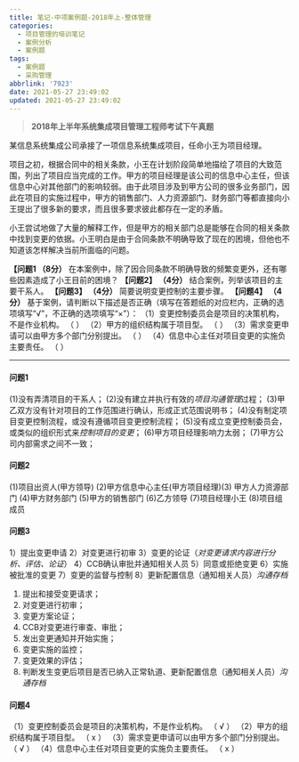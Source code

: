 ```yaml
---
title: 笔记-中项案例题-2018年上-整体管理
categories:
  - 项目管理的培训笔记
  - 案例分析
  - 案例题
tags:
  - 案例题
  - 采购管理
abbrlink: '7923'
date: 2021-05-27 23:49:02
updated: 2021-05-27 23:49:02
---
```


> **2018年上半年系统集成项目管理工程师考试下午真题**

某信息系统集成公司承接了一项信息系统集成项目，任命小王为项目经理。

项目之初，根据合同中的相关条款，小王在计划阶段简单地描绘了项目的大致范围，列出了项目应当完成的工作。甲方的项目经理是该公司的信息中心主任，但该信息中心对其他部门的影响较弱。由于此项目涉及到甲方公司的很多业务部门，因此在项目的实施过程中，甲方的销售部门、人力资源部门、财务部门等都直接向小王提出了很多新的要求，而且很多要求彼此都存在一定的矛盾。

小王尝试地做了大量的解释工作，但是甲方的相关部门总是能够在合同的相关条款中找到变更的依据。小王明白是由于合同条款不明确导致了现在的困境，但他也不知道该怎样解决当前所面临的问题。

**【问题1 （8分）**
在本案例中，除了因合同条款不明确导致的频繁变更外，还有哪些因素造成了小王目前的困境？
**【问题2】 （4分）**
结合案例，列举该项目的主要干系人。
**【问题3】 （4分）**
简要说明变更控制的主要步骤。
**【问题4】 （4分）**
基于案例，请判断以下描述是否正确（填写在答题纸的对应栏内，正确的选项填写“√”，不正确的选项填写“×”）：
（1）变更控制委员会是项目的决策机构，不是作业机构。      （  ）
（2）甲方的组织结构属于项目型。                                          （  ）
（3）需求变更申请可以由甲方多个部门分别提出。                 （  ）
（4）信息中心主任对项目变更的实施负主要责任。                 （  ）

<!-- more -->

---

#### 问题1

(1)没有弄清项目的干系人；
(2)没有建立并执行有效的*项目沟通管理*过程；
(3)甲乙双方没有针对项目的工作范围进行确认，形成正式范围说明书；
(4)没有制定项目变更控制流程，或没有遵循项目变更控制流程；
(5)没有成立变更控制委员会，或类似的组织形式来*控制项目的变更*；
(6)甲方项目经理影响力太弱；
(7)甲方公司内部需求之间不一致；

#### 问题2

(1)项目出资人(甲方领导)
(2)甲方信息中心主任(甲方项目经理)(3) 甲方人力资源部门
(4)甲方财务部门
(5)甲方的销售部门
(6)乙方领导
(7)项目经理小王
(8)项目组成员

#### 问题3

1）提出变更申请
2）对变更进行初审
3）变更的论证（*对变更请求内容进行分析、评估、论证*）
4）CCB确认审批并通知相关人员
5）同意或拒绝变更
6）实施被批准的变更
7）变更的监督与控制
8）更新配置信息（通知相关人员）*沟通存档*

1. 提出和接受变更请求；
2. 对变更进行初审；
3. 变更方案论证；
4. CCB对变更进行审查、审批；
5. 发出变更通知并开始实施；
6. 变更实施的监控；
7. 变更效果的评估；
8. 判断发生变更后项目是否已纳入正常轨道、更新配置信息（通知相关人员）*沟通存档*

#### 问题4

（1）变更控制委员会是项目的决策机构，不是作业机构。 （ √ ）
（2）甲方的组织结构属于项目型。 （ x ）
（3）需求变更申请可以由甲方多个部门分别提出。 （ √ ）
（4）信息中心主任对项目变更的实施负主要责任。 （ x ）
